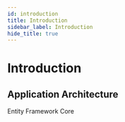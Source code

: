 ```yaml
---
id: introduction
title: Introduction
sidebar_label: Introduction
hide_title: true
---
```


# Introduction

## Application Architecture

Entity Framework Core
